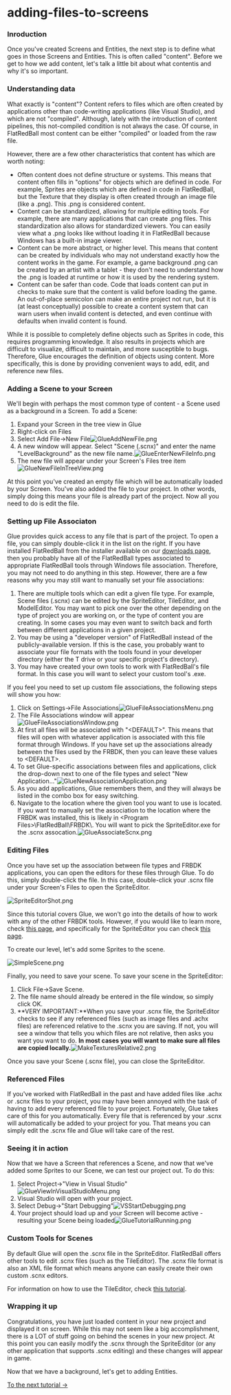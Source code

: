 # adding-files-to-screens

### Inroduction

Once you've created Screens and Entities, the next step is to define what goes in those Screens and Entities. This is often called "content". Before we get to how we add content, let's talk a little bit about what contentis and why it's so important.

### Understanding data

What exactly is "content"? Content refers to files which are often created by applications other than code-writing applications (like Visual Studio), and which are not "compiled". Although, lately with the introduction of content pipelines, this not-compiled condition is not always the case. Of course, in FlatRedBall most content can be either "compiled" or loaded from the raw file.

However, there are a few other characteristics that content has which are worth noting:

* Often content does not define structure or systems. This means that content often fills in "options" for objects which are defined in code. For example, Sprites are objects which are defined in code in FlatRedBall, but the Texture that they display is often created through an image file (like a .png). This .png is considered content.
* Content can be standardized, allowing for multiple editing tools. For example, there are many applications that can create .png files. This standardization also allows for standardized viewers. You can easily view what a .png looks like without loading it in FlatRedBall because Windows has a built-in image viewer.
* Content can be more abstract, or higher level. This means that content can be created by individuals who may not understand exactly how the content works in the game. For example, a game background .png can be created by an artist with a tablet - they don't need to understand how the .png is loaded at runtime or how it is used by the rendering system.
* Content can be safer than code. Code that loads content can put in checks to make sure that the content is valid before loading the game. An out-of-place semicolon can make an entire project not run, but it is (at least conceptually) possible to create a content system that can warn users when invalid content is detected, and even continue with defaults when invalid content is found.

While it is possible to completely define objects such as Sprites in code, this requires programming knowledge. It also results in projects which are difficult to visualize, difficult to maintain, and more susceptible to bugs. Therefore, Glue encourages the definition of objects using content. More specifically, this is done by providing convenient ways to add, edit, and reference new files.

### Adding a Scene to your Screen

We'll begin with perhaps the most common type of content - a Scene used as a background in a Screen. To add a Scene:

1. Expand your Screen in the tree view in Glue
2. Right-click on Files
3. Select Add File->New File![GlueAddNewFile.png](../../../media/migrated\_media-GlueAddNewFile.png)
4. A new window will appear. Select "Scene (.scnx)" and enter the name "LevelBackground" as the new file name.![GlueEnterNewFileInfo.png](../../../media/migrated\_media-GlueEnterNewFileInfo.png)
5. The new file will appear under your Screen's Files tree item![GlueNewFileInTreeView.png](../../../media/migrated\_media-GlueNewFileInTreeView.png)

At this point you've created an empty file which will be automatically loaded by your Screen. You've also added the file to your project. In other words, simply doing this means your file is already part of the project. Now all you need to do is edit the file.

### Setting up File Associaton

Glue provides quick access to any file that is part of the project. To open a file, you can simply double-click it in the list on the right. If you have installed FlatRedBall from the installer available on our [downloads page](../../../frb/docs/index.php), then you probably have all of the FlatRedBall types associated to appropriate FlatRedBall tools through Windows file association. Therefore, you may not need to do anything in this step. However, there are a few reasons why you may still want to manually set your file associations:

1. There are multiple tools which can edit a given file type. For example, Scene files (.scnx) can be edited by the SpriteEditor, TileEditor, and ModelEditor. You may want to pick one over the other depending on the type of project you are working on, or the type of content you are creating. In some cases you may even want to switch back and forth between different applications in a given project.
2. You may be using a "developer version" of FlatRedBall instead of the publicly-available version. If this is the case, you probably want to associate your file formats with the tools found in your developer directory (either the T drive or your specific project's directory).
3. You may have created your own tools to work with FlatRedBall's file format. In this case you will want to select your custom tool's .exe.

If you feel you need to set up custom file associations, the following steps will show you how:

1. Click on Settings->File Associations![GlueFileAssociationsMenu.png](../../../media/migrated\_media-GlueFileAssociationsMenu.png)
2. The File Associations window will appear![GlueFileAssociationsWindow.png](../../../media/migrated\_media-GlueFileAssociationsWindow.png)
3. At first all files will be associated with "\<DEFAULT>". This means that files will open with whatever application is associated with this file format through Windows. If you have set up the associations already between the files used by the FRBDK, then you can leave these values to \<DEFAULT>.
4. To set Glue-specific associations between files and applications, click the drop-down next to one of the file types and select "New Application..."![GlueNewAssociationApplication.png](../../../media/migrated\_media-GlueNewAssociationApplication.png)
5. As you add applications, Glue remembers them, and they will always be listed in the combo box for easy switching.
6. Navigate to the location where the given tool you want to use is located. If you want to manually set the association to the location where the FRBDK was installed, this is likely in \<Program Files>\FlatRedBall\FRBDK\\. You will want to pick the SpriteEditor.exe for the .scnx assocation.![GlueAssociateScnx.png](../../../media/migrated\_media-GlueAssociateScnx.png)

### Editing Files

Once you have set up the association between file types and FRBDK applications, you can open the editors for these files through Glue. To do this, simply double-click the file. In this case, double-click your .scnx file under your Screen's Files to open the SpriteEditor.

![SpriteEditorShot.png](../../../media/migrated\_media-SpriteEditorShot.png)

Since this tutorial covers Glue, we won't go into the details of how to work with any of the other FRBDK tools. However, if you would like to learn more, check [this page](../../../frb/docs/index.php), and specifically for the SpriteEditor you can check [this page](../../../frb/docs/index.php).

To create our level, let's add some Sprites to the scene.

![SimpleScene.png](../../../media/migrated\_media-SimpleScene.png)

Finally, you need to save your scene. To save your scene in the SpriteEditor:

1. Click File->Save Scene.
2. The file name should already be entered in the file window, so simply click OK.
3. \*\*VERY IMPORTANT:\*\*When you save your .scnx file, the SpriteEditor checks to see if any referenced files (such as image files and .achx files) are referenced relative to the .scnx you are saving. If not, you will see a window that tells you which files are not relative, then asks you want you want to do. **In most cases you will want to make sure all files are copied locally.**![MakeTexturesRelative2.png](../../../media/migrated\_media-MakeTexturesRelative2.png)

Once you save your Scene (.scnx file), you can close the SpriteEditor.

### Referenced Files

If you've worked with FlatRedBall in the past and have added files like .achx or .scnx files to your project, you may have been annoyed with the task of having to add every referenced file to your project. Fortunately, Glue takes care of this for you automatically. Every file that is referenced by your .scnx will automatically be added to your project for you. That means you can simply edit the .scnx file and Glue will take care of the rest.

### Seeing it in action

Now that we have a Screen that references a Scene, and now that we've added some Sprites to our Scene, we can test our project out. To do this:

1. Select Project->"View in Visual Studio"![GlueViewInVisualStudioMenu.png](../../../media/migrated\_media-GlueViewInVisualStudioMenu.png)
2. Visual Studio will open with your project.
3. Select Debug->"Start Debugging"![VSStartDebugging.png](../../../media/migrated\_media-VSStartDebugging.png)
4. Your project should load up and your Screen will become active - resulting your Scene being loaded![GlueTutorialRunning.png](../../../media/migrated\_media-GlueTutorialRunning.png)

### Custom Tools for Scenes

By default Glue will open the .scnx file in the SpriteEditor. FlatRedBall offers other tools to edit .scnx files (such as the TileEditor). The .scnx file format is also an XML file format which means anyone can easily create their own custom .scnx editors.

For information on how to use the TileEditor, check [this tutorial](../../../frb/docs/index.php).

### Wrapping it up

Congratulations, you have just loaded content in your new project and displayed it on screen. While this may not seem like a big accomplishment, there is a LOT of stuff going on behind the scenes in your new project. At this point you can easily modify the .scnx through the SpriteEditor (or any other application that supports .scnx editing) and these changes will appear in game.

Now that we have a background, let's get to adding Entities.

[To the next tutorial ->](../../../frb/docs/index.php)
